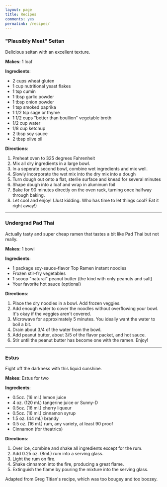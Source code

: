 ```yaml
---
layout: page
title: Recipes
comments: yes
permalink: /recipes/
---
```


### "Plausibly Meat" Seitan

Delicious seitan with an excellent texture.

**Makes**: 1 loaf

**Ingredients**:
* 2 cups wheat gluten
* 1 cup nutritional yeast flakes
* 1 tsp cumin
* 1 tbsp garlic powder
* 1 tbsp onion powder
* 1 tsp smoked paprika
* 1 1/2 tsp sage or thyme
* 1 1/2 cups "better than boullion" vegetable broth
* 1/2 cup water
* 1/8 cup ketchup
* 2 tbsp soy sauce
* 2 tbsp olive oil

**Directions**:
1. Preheat oven to 325 degrees Fahrenheit  
2. Mix all dry ingredients in a large bowl.  
3. In a seperate second bowl, combine wet ingredients and mix well.  
4. Slowly incorporate the wet mix into the dry mix into a dough  
5. Turn dough out onto a flat, sterile surface and knead for several minutes  
6. Shape dough into a loaf and wrap in aluminum foil  
7. Bake for 90 minutes directly on the oven rack, turning once halfway through baking.  
8. Let cool and enjoy! (Just kidding. Who has time to let things cool? Eat it right away!)  

---

### Undergrad Pad Thai

Actually tasty and super cheap ramen that tastes a bit like Pad Thai but not really.

**Makes**: 1 bowl

**Ingredients**:
* 1 package soy-sauce-flavor Top Ramen instant noodles
* Frozen stir-fry vegetables
* 1 scoop "natural" peanut butter (the kind with only peanuts and salt)
* Your favorite hot sauce (optional)

**Directions**:
1. Place the dry noodles in a bowl. Add frozen veggies.  
2. Add enough water to cover the noodles without overflowing your bowl. It's okay if the veggies aren't covered.  
3. Microwave for approximately 5 minutes. You ideally want the water to boil a bit.  
4. Drain about 3/4 of the water from the bowl.  
5. Add peanut butter, about 3/5 of the flavor packet, and hot sauce.  
6. Stir until the peanut butter has become one with the ramen. Enjoy!  

---

### Estus

Fight off the darkness with this liquid sunshine. 

**Makes**: Estus for two

**Ingredients**:
* 0.5oz. (16 ml.) lemon juice
* 4 oz. (120 ml.) tangerine juice or Sunny-D
* 0.5oz. (16 ml.) cherry liqueur
* 0.5oz. (16 ml.) cinnamon syrup
* 1.5 oz. (44 ml.) brandy
* 0.5 oz. (16 ml.) rum, any variety, at least 90 proof
* Cinnamon (for theatrics)

**Directions**:
1. Over ice, combine and shake all ingredients except for the rum.
2. Add 0.25 oz. (8ml.) rum into a serving glass.
3. Light the rum on fire.
4. Shake cinnamon into the fire, producing a great flame.
5. Extinguish the flame by pouring the mixture into the serving glass.

Adapted from Greg Titian's recipe, which was too bougey and too boozey.
